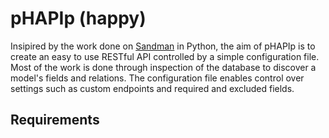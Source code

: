 # pHAPIp (happy)

Insipired by the work done on [Sandman][1] in Python, the aim of pHAPIp is to create an easy to use RESTful API controlled by a simple configuration file. Most of the work is done through inspection of the database to discover a model's fields and relations. The configuration file enables control over settings such as custom endpoints and required and excluded fields.

## Requirements





[1]: https://github.com/jeffknupp/sandman
